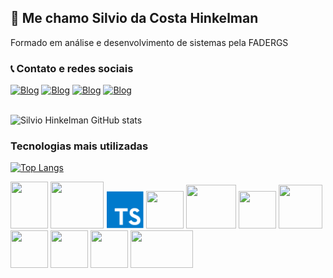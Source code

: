 ## 👋 Me chamo Silvio da Costa Hinkelman
Formado em análise e desenvolvimento de sistemas pela FADERGS

### 📞 Contato e redes sociais
<div dir="auto">
  <a href="https://www.linkedin.com/in/silviodesenvolvedorfrontend/" rel="nofollow"><img src="https://img.shields.io/badge/LinkedIn-0077B5?style=for-the-badge&logo=linkedin&logoColor=white" alt="Blog" style="max-width: 100%;"></a>
   <a href="mailto:silviohink@gmail.com" rel="nofollow"><img src="https://img.shields.io/badge/Gmail-D14836?style=for-the-badge&logo=gmail&logoColor=white" alt="Blog" style="max-width: 100%;"></a>
  <a href="https://www.facebook.com/silvio.hinkelman"  rel="nofollow"><img src="https://img.shields.io/badge/Facebook-1877F2?style=for-the-badge&logo=facebook&logoColor=white" alt="Blog" style="max-width: 100%;"></a>
  <a href="https://www.instagram.com/silviohinkelman/" rel="nofollow"><img src="https://img.shields.io/badge/Instagram-E4405F?style=for-the-badge&logo=instagram&logoColor=white" alt="Blog" style="max-width: 100%;"></a>
</div>
</br>

![Silvio Hinkelman GitHub stats](https://github-readme-stats.vercel.app/api?username=SilvioHinkelman&show_icons=true&theme=dark)

### Tecnologias mais utilizadas
[![Top Langs](https://github-readme-stats.vercel.app/api/top-langs/?username=SilvioHinkelman&layout=compact&theme=dark)](https://github.com/SilvioHinkelman/github-readme-stats)
<div dir="auto">
  <img height="75" width="60" alt="" src="https://logospng.org/wp-content/uploads/typescript.png">
  <img height="75" width="85" alt="" src="https://upload.wikimedia.org/wikipedia/commons/thumb/6/61/HTML5_logo_and_wordmark.svg/512px-HTML5_logo_and_wordmark.svg.png">
  <img height="60" width="60" alt="" src="https://raw.githubusercontent.com/devicons/devicon/master/icons/typescript/typescript-plain.svg">
  <img height="60" width="60" alt="" src="https://upload.wikimedia.org/wikipedia/commons/thumb/9/99/Unofficial_JavaScript_logo_2.svg/1024px-Unofficial_JavaScript_logo_2.svg.png">
  <img height="70" width="80" alt="" src="https://cdn-icons-png.flaticon.com/512/5968/5968381.png)">
  <img height="60" width="60" alt="" src="https://upload.wikimedia.org/wikipedia/commons/thumb/9/96/Sass_Logo_Color.svg/2560px-Sass_Logo_Color.svg.png">
  <img height="70" width="70" alt="" src="https://upload.wikimedia.org/wikipedia/commons/thumb/c/cf/Angular_full_color_logo.svg/2048px-Angular_full_color_logo.svg.png">
    <img height="60" width="60" alt="" src="https://upload.wikimedia.org/wikipedia/commons/thumb/9/9a/Laravel.svg/1200px-Laravel.svg.png">
  <img height="60" width="60" alt="" src="https://upload.wikimedia.org/wikipedia/commons/thumb/a/a7/React-icon.svg/2300px-React-icon.svg.png">
   <img height="60" width="60" alt="" src="https://upload.wikimedia.org/wikipedia/commons/thumb/b/b2/Bootstrap_logo.svg/2560px-Bootstrap_logo.svg.png">
   <img height="60" width="100" alt="" src="https://upload.wikimedia.org/wikipedia/commons/thumb/d/d9/Node.js_logo.svg/1280px-Node.js_logo.svg.png">
  </div>
